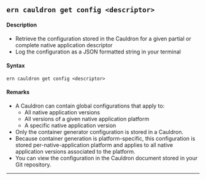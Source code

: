 ## `ern cauldron get config <descriptor>`
#### Description
* Retrieve the configuration stored in the Cauldron for a given partial or complete native application descriptor
* Log the configuration as a JSON formatted string in your terminal  

#### Syntax
`ern cauldron get config <descriptor>`  

#### Remarks
* A Cauldron can contain global configurations that apply to:
  - All native application versions  
  - All versions of a given native application platform  
  - A specific native application version  
* Only the container generator configuration is stored in a Cauldron.
* Because container generation is platform-specific, this configuration is stored per-native-application platform and applies to all native application versions associated to the platform.  
* You can view the configuration in the Cauldron document stored in your Git repository.

____
